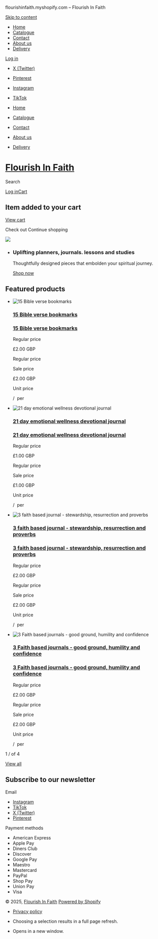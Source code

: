 flourishinfaith.myshopify.com
– Flourish In Faith


[Skip to content](#MainContent)

* [Home](/)
* [Catalogue](/collections/all)
* [Contact](/pages/contact)
* [About us](/pages/about-us)
* [Delivery](/pages/delivery)

[Log in](https://flourishinfaith.shop/customer_authentication/redirect?locale=en®ion_country=GB)

* [X (Twitter)](x.com)
* [Pinterest](pinterest.com)
* [Instagram](http://instagram.com)
* [TikTok](https://tiktok.com)



* [Home](/)
* [Catalogue](/collections/all)
* [Contact](/pages/contact)
* [About us](/pages/about-us)
* [Delivery](/pages/delivery)

[Flourish In Faith](/)
======================

Search

[Log in](https://flourishinfaith.shop/customer_authentication/redirect?locale=en®ion_country=GB)[Cart](/cart)



Item added to your cart
-----------------------

[View cart](/cart)


Check out
Continue shopping



![](//flourishinfaith.shop/cdn/shop/files/IMG_0271.jpg?v=1745003413&width=3840)

* ### Uplifting planners, journals. lessons and studies

  Thoughtfully designed pieces that embolden your spiritual journey.

  [Shop now](/collections/all)

Featured products
-----------------

* ![15 Bible verse bookmarks](//flourishinfaith.shop/cdn/shop/files/il_fullxfull.6799048404_fpqa.jpg?v=1745002330&width=533)

  ### [15 Bible verse bookmarks](/products/15-bible-verse-bookmarks)

  ### [15 Bible verse bookmarks](/products/15-bible-verse-bookmarks)

  Regular price

  £2.00 GBP

  Regular price


  Sale price

  £2.00 GBP

  Unit price


  /
   per
* ![21 day emotional wellness devotional journal](//flourishinfaith.shop/cdn/shop/files/il_fullxfull.6849256281_f1tl.jpg?v=1745002235&width=533)

  ### [21 day emotional wellness devotional journal](/products/21-day-emotional-wellness-devotional-journal)

  ### [21 day emotional wellness devotional journal](/products/21-day-emotional-wellness-devotional-journal)

  Regular price

  £1.00 GBP

  Regular price


  Sale price

  £1.00 GBP

  Unit price


  /
   per
* ![3 faith based journal - stewardship, resurrection and proverbs](//flourishinfaith.shop/cdn/shop/files/il_fullxfull.6847182633_gzx0.jpg?v=1745002310&width=533)

  ### [3 faith based journal - stewardship, resurrection and proverbs](/products/3-faith-based-journal-stewardship-resurrection-and-proverbs)

  ### [3 faith based journal - stewardship, resurrection and proverbs](/products/3-faith-based-journal-stewardship-resurrection-and-proverbs)

  Regular price

  £2.00 GBP

  Regular price


  Sale price

  £2.00 GBP

  Unit price


  /
   per
* ![3 Faith based journals - good ground, humility and confidence](//flourishinfaith.shop/cdn/shop/files/il_fullxfull.6847199261_rli6.jpg?v=1745002305&width=533)

  ### [3 Faith based journals - good ground, humility and confidence](/products/3-faith-based-journals-good-ground-humility-and-confidence)

  ### [3 Faith based journals - good ground, humility and confidence](/products/3-faith-based-journals-good-ground-humility-and-confidence)

  Regular price

  £2.00 GBP

  Regular price


  Sale price

  £2.00 GBP

  Unit price


  /
   per

1
 / 
of
4

[View all](/collections/all)



Subscribe to our newsletter
---------------------------

Email

* [Instagram](http://instagram.com)
* [TikTok](https://tiktok.com)
* [X (Twitter)](x.com)
* [Pinterest](pinterest.com)

Payment methods

* American Express
* Apple Pay
* Diners Club
* Discover
* Google Pay
* Maestro
* Mastercard
* PayPal
* Shop Pay
* Union Pay
* Visa

© 2025, [Flourish In Faith](/)
[Powered by Shopify](https://www.shopify.com?utm_campaign=poweredby&utm_medium=shopify&utm_source=onlinestore)

* [Privacy policy](/policies/privacy-policy)

* Choosing a selection results in a full page refresh.
* Opens in a new window.